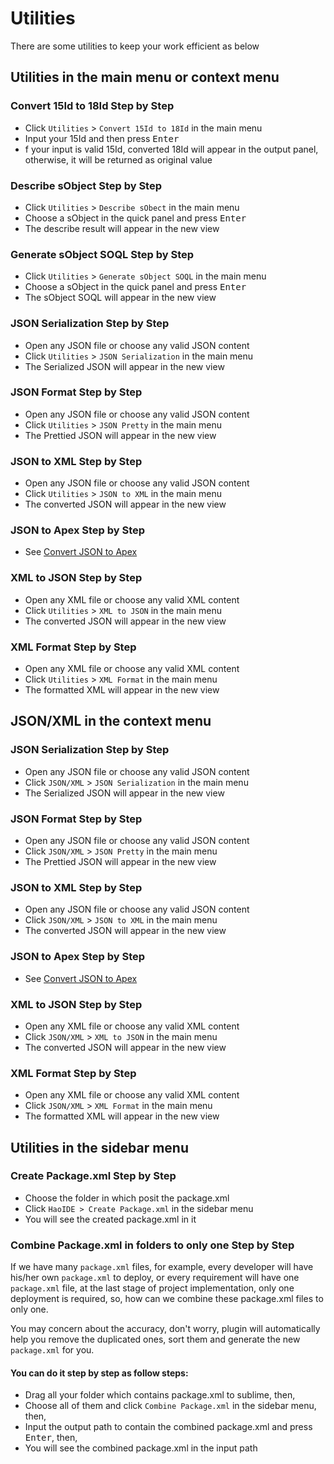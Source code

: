 # Utilities
There are some utilities to keep your work efficient as below

## Utilities in the main menu or context menu
### Convert 15Id to 18Id Step by Step
* Click ``Utilities`` > ``Convert 15Id to 18Id`` in the main menu
* Input your 15Id and then press <kbd>Enter</kbd>
* f your input is valid 15Id, converted 18Id will appear in the output panel, otherwise, it will be returned as original value

### Describe sObject Step by Step
* Click ``Utilities`` > ``Describe sObect`` in the main menu
* Choose a sObject in the quick panel and press <kbd>Enter</kbd>
* The describe result will appear in the new view

### Generate sObject SOQL Step by Step
* Click ``Utilities`` > ``Generate sObject SOQL`` in the main menu
* Choose a sObject in the quick panel and press <kbd>Enter</kbd>
* The sObject SOQL will appear in the new view

### JSON Serialization Step by Step
* Open any JSON file or choose any valid JSON content
* Click ``Utilities`` > ``JSON Serialization`` in the main menu
* The Serialized JSON will appear in the new view

### JSON Format Step by Step
* Open any JSON file or choose any valid JSON content
* Click ``Utilities`` > ``JSON Pretty`` in the main menu
* The Prettied JSON will appear in the new view

### JSON to XML Step by Step
* Open any JSON file or choose any valid JSON content
* Click ``Utilities`` > ``JSON to XML`` in the main menu
* The converted JSON will appear in the new view

### JSON to Apex Step by Step
* See <a href="json2apex.md" target="_blank">Convert JSON to Apex</a>

### XML to JSON Step by Step
* Open any XML file or choose any valid XML content
* Click ``Utilities`` > ``XML to JSON`` in the main menu
* The converted JSON will appear in the new view

### XML Format Step by Step
* Open any XML file or choose any valid XML content
* Click ``Utilities`` > ``XML Format`` in the main menu
* The formatted XML will appear in the new view

## JSON/XML in the context menu
### JSON Serialization Step by Step
* Open any JSON file or choose any valid JSON content
* Click ``JSON/XML`` > ``JSON Serialization`` in the main menu
* The Serialized JSON will appear in the new view

### JSON Format Step by Step
* Open any JSON file or choose any valid JSON content
* Click ``JSON/XML`` > ``JSON Pretty`` in the main menu
* The Prettied JSON will appear in the new view

### JSON to XML Step by Step
* Open any JSON file or choose any valid JSON content
* Click ``JSON/XML`` > ``JSON to XML`` in the main menu
* The converted JSON will appear in the new view

### JSON to Apex Step by Step
* See <a href="json2apex.md" target="_blank">Convert JSON to Apex</a>

### XML to JSON Step by Step
* Open any XML file or choose any valid XML content
* Click ``JSON/XML`` > ``XML to JSON`` in the main menu
* The converted JSON will appear in the new view

### XML Format Step by Step
* Open any XML file or choose any valid XML content
* Click ``JSON/XML`` > ``XML Format`` in the main menu
* The formatted XML will appear in the new view

## Utilities in the sidebar menu
### Create Package.xml Step by Step
* Choose the folder in which posit the package.xml
* Click ``HaoIDE > Create Package.xml`` in the sidebar menu
* You will see the created package.xml in it

### Combine Package.xml in folders to only one Step by Step
If we have many ``package.xml`` files, for example, every developer will have his/her own ``package.xml`` to deploy, or every requirement will have one ``package.xml`` file, at the last stage of project implementation, only one deployment is required, so, how can we combine these package.xml files to only one.

You may concern about the accuracy, don't worry, plugin will automatically help you remove the duplicated ones, sort them and generate the new ``package.xml`` for you.

#### You can do it step by step as follow steps:
* Drag all your folder which contains package.xml to sublime, then, 
* Choose all of them and click ``Combine Package.xml`` in the sidebar menu, then, 
* Input the output path to contain the combined package.xml and press <kbd>Enter</kbd>, then,
* You will see the combined package.xml in the input path

